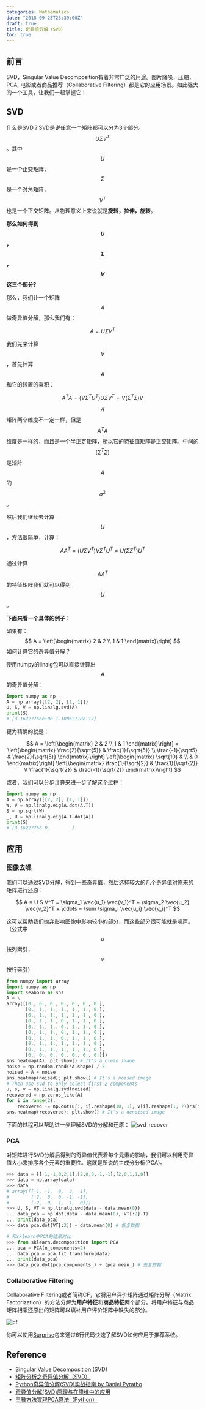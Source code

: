 ```yaml
---
categories: Mathematics
date: "2018-09-23T23:39:00Z"
draft: true
title: 奇异值分解（SVD）
toc: true
---
```


## 前言
SVD，Singular Value Decomposition有着非常广泛的用途。图片降噪，压缩，PCA, 电影或者商品推荐（Collaborative Filtering）都是它的应用场景。如此强大的一个工具，让我们一起掌握它！

## SVD

什么是SVD？SVD是说任意一个矩阵都可以分为3个部分。$$U \Sigma V^T$$。其中$$U$$是一个正交矩阵，$$\Sigma$$是一个对角矩阵，$$V^T$$也是一个正交矩阵。从物理意义上来说就是**旋转，拉伸，旋转**。

**那么如何得到$$U$$，$$\Sigma$$，$$V$$这三个部分?**

那么，我们让一个矩阵$$A$$做奇异值分解，那么我们有：

$$
A = U \Sigma V^T
$$

我们先来计算$$V$$，首先计算$$A$$和它的转置的乘积：

$$
A^TA = (V \Sigma^T U^T) U \Sigma V^T = V(\Sigma^T \Sigma) V
$$

$$A$$矩阵两个维度不一定一样，但是$$A^TA$$维度是一样的，而且是一个半正定矩阵，所以它的特征值矩阵是正交矩阵。中间的$$(\Sigma^T \Sigma)$$是矩阵$$A$$的$$\sigma^2$$。

然后我们继续去计算$$U$$，方法很简单，计算：

$$
AA^T = (U \Sigma V^T) V \Sigma^T U^T = U(\Sigma \Sigma^T) U^T
$$

通过计算$$AA^T$$的特征矩阵我们就可以得到$$U$$。

**下面来看一个具体的例子：**

如果有：$$ A = 
\left[\begin{matrix}
2 & 2 \\
1 & 1
\end{matrix}\right]
$$ 如何计算它的奇异值分解？

使用numpy的linalg包可以直接计算出$$A$$的奇异值分解：

```python
import numpy as np
A = np.array([[2, 2], [1, 1]])
U, S, V = np.linalg.svd(A)
print(S)
# [3.16227766e+00 1.10062118e-17]
```

更为精确的就是：

$$
A = \left[\begin{matrix}
2 & 2 \\
1 & 1
\end{matrix}\right]
 = \left[\begin{matrix}
 \frac{2}{\sqrt{5}} & \frac{1}{\sqrt{5}} \\
 \frac{-1}{\sqrt5} & \frac{2}{\sqrt{5}}
 \end{matrix}\right]
 \left[\begin{matrix}
 \sqrt{10} &  \\
  & 0
 \end{matrix}\right]
 \left[\begin{matrix}
 \frac{1}{\sqrt{2}} & \frac{1}{\sqrt{2}} \\
 \frac{1}{\sqrt{2}} & \frac{-1}{\sqrt{2}}
 \end{matrix}\right]
$$

或者，我们可以分步计算来进一步了解这个过程：

```python
import numpy as np
A = np.array([[2, 2], [1, 1]])
W, V = np.linalg.eig(A.dot(A.T))
S = np.sqrt(W)
_, U = np.linalg.eig(A.T.dot(A))
print(S)
# [3.16227766 0.        ]
```

## 应用

### 图像去噪

我们可以通过SVD分解，得到一些奇异值，然后选择较大的几个奇异值对原来的矩阵进行还原：

$$
A = U S V^T = \sigma_1 \vec{u_1} \vec{v_1}^T + \sigma_2 \vec{u_2} \vec{v_2}^T + \cdots = \sum \sigma_i \vec{u_i} \vec{v_i}^T
$$

这可以帮助我们抛弃影响图像中影响较小的部分，而这些部分很可能就是噪声。（公式中$$u$$按列索引，$$v$$按行索引）

```python
from numpy import array
import numpy as np
import seaborn as sns
A = \
array([[0., 0., 0., 0., 0., 0., 0.],
       [0., 1., 1., 1., 1., 1., 0.],
       [0., 1., 1., 1., 1., 1., 0.],
       [0., 1., 1., 0., 1., 1., 0.],
       [0., 1., 1., 0., 1., 1., 0.],
       [0., 1., 1., 0., 1., 1., 0.],
       [0., 1., 1., 0., 1., 1., 0.],
       [0., 1., 1., 1., 1., 1., 0.],
       [0., 1., 1., 1., 1., 1., 0.],
       [0., 0., 0., 0., 0., 0., 0.]])
sns.heatmap(A); plt.show() # It's a clean image
noise = np.random.rand(*A.shape) / 5
noised = A + noise
sns.heatmap(noised); plt.show() # It's a noised image
# Then use svd to only select first 2 components
u, s, v = np.linalg.svd(noised)
recovered = np.zeros_like(A)
for i in range(2):
    recovered += np.dot(u[:, i].reshape(10, 1), v[i].reshape(1, 7))*s[i]
sns.heatmap(recovered); plt.show() # It's a denoised image
```

下面的过程可以帮助进一步理解SVD的分解和还原：
![svd_recover](/assets/SVD/svd_recover.png)

### PCA

对矩阵进行SVD分解后得到的奇异值代表着每个元素的影响，我们可以利用奇异值大小来排序各个元素的重要性。这就是所说的主成分分析(PCA)。

```python
>>> data = [[-1,-1,0,2,1],[2,0,0,-1,-1],[2,0,1,1,0]]
>>> data = np.array(data)
>>> data
# array([[-1, -1,  0,  2,  1],
#        [ 2,  0,  0, -1, -1],
#        [ 2,  0,  1,  1,  0]])
>>> U, S, VT = np.linalg.svd(data - data.mean(0))
... data_pca = np.dot(data - data.mean(0), VT[:2].T)
... print(data_pca)
>>> data_pca.dot(VT[:2]) + data.mean(0) # 恢复数据

# 和sklearn中PCA的结果对比
>>> from sklearn.decomposition import PCA
... pca = PCA(n_components=2)
... data_pca = pca.fit_transform(data)
... print(data_pca)
>>> data_pca.dot(pca.components_) + (pca.mean_) # 恢复数据
```

### Collaborative Filtering

Collaborative Filtering或者简称CF，它将用户评价矩阵通过矩阵分解（Matrix Factorization）的方法分解为**用户特征**和**商品特征**两个部分。将用户特征与商品矩阵相乘还原出的矩阵可以填补用户评价矩阵中缺失的部分。

![cf](/assets/SVD/cf.png)

你可以使用[Surprise](http://surpriselib.com/)包来通过6行代码快速了解SVD如何应用于推荐系统。

## Reference

* [Singular Value Decomposition (SVD)](https://www.bilibili.com/video/av7497854?spm_id_from=333.338.__bofqi.12)
* [矩阵分析之奇异值分解（SVD）](https://www.bilibili.com/video/av15971352/?p=6)
* [Python奇异值分解(SVD)实战指南 by Daniel Pyratho](https://www.bilibili.com/video/av24126204)
* [奇异值分解(SVD)原理与在降维中的应用](https://www.cnblogs.com/pinard/p/6251584.html)
* [三種方法實現PCA算法（Python）](https://hk.saowen.com/a/ec6945de0de8a1def68adb50de50031cf91ae61541932b90c17147690b28a25e)
